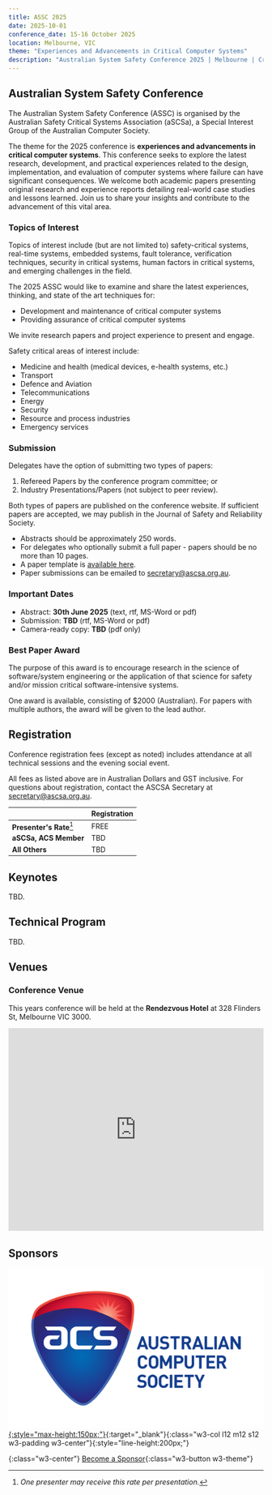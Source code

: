 ```yaml
---
title: ASSC 2025
date: 2025-10-01
conference_date: 15-16 October 2025
location: Melbourne, VIC
theme: "Experiences and Advancements in Critical Computer Systems"
description: "Australian System Safety Conference 2025 | Melbourne | Critical Computer Systems"
---
```


## Australian System Safety Conference

The Australian System Safety Conference (ASSC) is organised by the Australian Safety Critical Systems Association (aSCSa), a Special Interest Group of the Australian Computer Society.

The theme for the 2025 conference is **experiences and advancements in critical computer systems**. This conference seeks to explore the latest research, development, and practical experiences related to the design, implementation, and evaluation of computer systems where failure can have significant consequences. We welcome both academic papers presenting original research and experience reports detailing real-world case studies and lessons learned. Join us to share your insights and contribute to the advancement of this vital area.

### Topics of Interest

Topics of interest include (but are not limited to) safety-critical systems, real-time systems, embedded systems, fault tolerance, verification techniques, security in critical systems, human factors in critical systems, and emerging challenges in the field.

The 2025 ASSC would like to examine and share the latest experiences, thinking, and state of the art techniques for:
- Development and maintenance of critical computer systems
- Providing assurance of critical computer systems

We invite research papers and project experience to present and engage.

Safety critical areas of interest include:
- Medicine and health (medical devices, e-health systems, etc.)
- Transport
- Defence and Aviation
- Telecommunications
- Energy
- Security
- Resource and process industries
- Emergency services

### Submission

Delegates have the option of submitting two types of papers:
1. Refereed Papers by the conference program committee; or
2. Industry Presentations/Papers (not subject to peer review).

Both types of papers are published on the conference website. If sufficient papers are accepted, we may publish in the Journal of Safety and Reliability Society.

- Abstracts should be approximately 250 words.
- For delegates who optionally submit a full paper - papers should be no more than 10 pages.
- A paper template is [available here](/assets/docs/conferences/2025/ASSC%202025%20Template.rtf).
- Paper submissions can be emailed to [secretary@ascsa.org.au](mailto:secretary@ascsa.org.au).

### Important Dates
- Abstract: **30th June 2025** (text, rtf, MS-Word or pdf)
- Submission: **TBD** (rtf, MS-Word or pdf)
- Camera-ready copy: **TBD** (pdf only)

### Best Paper Award
The purpose of this award is to encourage research in the science of software/system engineering or the application of that science for safety and/or mission critical software-intensive systems.

One award is available, consisting of $2000 (Australian). For papers with multiple authors, the award will be given to the lead author.

## Registration

Conference registration fees (except as noted) includes attendance at all technical sessions and the evening social event.

All fees as listed above are in Australian Dollars and GST inclusive. For questions about registration, contact the ASCSA Secretary at [secretary@ascsa.org.au](mailto:secretary@ascsa.org.au).

|  | Registration |
|-------|--------|
| **Presenter's Rate**[^1] | FREE |
| **aSCSa, ACS Member** | TBD |
| **All Others** | TBD |

[^1]: *One presenter may receive this rate per presentation.*

## Keynotes

TBD.

## Technical Program

TBD.

## Venues

### Conference Venue

This years conference will be held at the **Rendezvous Hotel** at 328 Flinders St, Melbourne VIC 3000.

<iframe src="https://www.google.com/maps/embed?pb=!1m18!1m12!1m3!1d3151.7923560384475!2d144.96096767655928!3d-37.818332371974435!2m3!1f0!2f0!3f0!3m2!1i1024!2i768!4f13.1!3m3!1m2!1s0x6ad642b3737bd98f%3A0xd7dd54c1722bcdb6!2sRendezvous%20Hotel%20Melbourne!5e0!3m2!1sen!2sau!4v1739149982772!5m2!1sen!2sau" width="100%" height="400" style="border:0;" allowfullscreen="" loading="lazy" referrerpolicy="no-referrer-when-downgrade"></iframe>

## Sponsors

[![ACS](/assets/img/sponsors/acs.png){:style="max-height:150px;"}](https://www.acs.org.au/){:target="_blank"}{:class="w3-col l12 m12 s12 w3-padding w3-center"}{:style="line-height:200px;"}

{:class="w3-center"}
[Become a Sponsor](/sponsorship){:class="w3-button w3-theme"}
